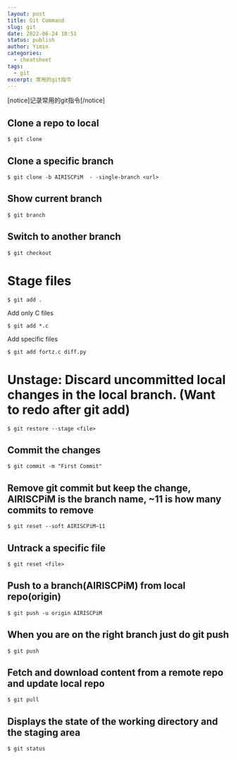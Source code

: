 ```yaml
---
layout: post
title: Git Command
slug: git
date: 2022-06-24 18:51
status: publish
author: Yimin
categories: 
  - cheatsheet
tags: 
  - git
excerpt: 常用的git指令
---
```



[notice]记录常用的git指令[/notice]

## Clone a repo to local
```
$ git clone 
```
## Clone a specific branch
```
$ git clone -b AIRISCPiM  - -single-branch <url> 
```
## Show current branch
```
$ git branch 
```
## Switch to another branch
```
$ git checkout 
```
# Stage files
```
$ git add . 
```
Add only C files
```
$ git add *.c
```
Add specific files
```
$ git add fortz.c diff.py
```
# Unstage: Discard uncommitted local changes in the local branch. (Want to redo after git add)
```
$ git restore --stage <file>
```
## Commit the changes
```
$ git commit -m "First Commit" 
```
## Remove git commit but keep the change, AIRISCPiM is the branch name, ~11 is how many commits to remove
```
$ git reset --soft AIRISCPiM~11 
```
## Untrack a specific file
```
$ git reset <file> 
```
## Push to a branch(AIRISCPiM) from local repo(origin)
```
$ git push -u origin AIRISCPiM 
```
## When you are on the right branch just do git push
```
$ git push 
```
## Fetch and download content from a remote repo and update local repo
```
$ git pull 
```
## Displays the state of the working directory and the staging area
```
$ git status 
```
